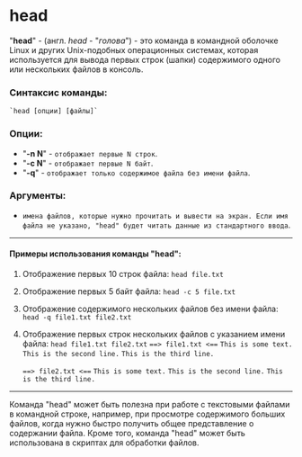# head

"**head**" - (англ. *head* - "*голова*") - это команда в командной оболочке Linux и других Unix-подобных операционных системах, которая используется для вывода первых строк (шапки) содержимого одного или нескольких файлов в консоль.

### Синтаксис команды:
    `head [опции] [файлы]`

### Опции:
* "**-n N**" - `отображает первые N строк`.
* "**-c N**" - `отображает первые N байт`.
* "**-q**" - `отображает только содержимое файла без имени файла`.

### Аргументы:
* `имена файлов, которые нужно прочитать и вывести на экран. Если имя файла не указано, "head" будет читать данные из стандартного ввода`.

***

#### Примеры использования команды "head":
1. Отображение первых 10 строк файла:
    `head file.txt`
2. Отображение первых 5 байт файла:
    `head -c 5 file.txt`
3. Отображение содержимого нескольких файлов без имени файла:
    `head -q file1.txt file2.txt`
4. Отображение первых строк нескольких файлов с указанием имени файла:
    `head file1.txt file2.txt`
    `==> file1.txt <==`
    `This is some text.`
    `This is the second line.`
    `This is the third line.`

    `==> file2.txt <==`
    `This is some text.`
    `This is the second line.`
    `This is the third line.`

***

Команда "head" может быть полезна при работе с текстовыми файлами в командной строке, например, при просмотре содержимого больших файлов, когда нужно быстро получить общее представление о содержании файла. Кроме того, команда "head" может быть использована в скриптах для обработки файлов.